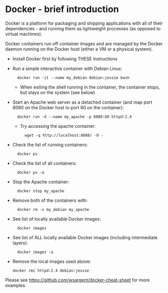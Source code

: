 
# Docker - brief introduction #

Docker is a platform for packaging and shipping applications with all of their dependencies - and running them as lightweight processes (as opposed to virtual machines).

Docker containers run off container images and are managed by the Docker daemon running on the Docker host (either a VM or a physical system).

* Install Docker first by following THESE instructions

* Run a simple interactive container with Debian Linux: 

        docker run -it --name my_debian debian:jessie bash

  * When exiting the shell running in the container, the container stops, but stays on the system (see below)

* Start an Apache web server as a detached container (and map port 8080 on the Docker host to port 80 on the container):

        docker run -d --name my_apache -p 8080:80 httpd:2.4

  * Try accessing the apache container:

          wget -q http://localhost:8888/ -O -

* Check the list of running containers:

        docker ps

* Check the list of all containers:

        docker ps -a

* Stop the Apache container:

        docker stop my_apache

* Remove both of the containers with:

        docker rm -v my_debian my_apache

* See list of locally available Docker images:

        docker images

* See list of ALL locally available Docker images (including intermediate layers):

        docker images -a

* Remove the local images used above:

      docker rmi httpd:2.4 debian:jessie


Please see https://github.com/wsargent/docker-cheat-sheet for more examples.

